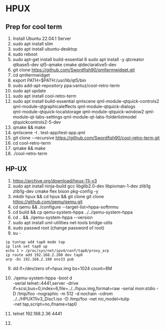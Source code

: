 # HPUX

## Prep for cool term

1. Install Ubuntu 22.04.1 Server
2. sudo apt install slim
3. sudo apt install ubuntu-desktop
4. sudo reboot
5. sudo apt-get install build-essential
6 sudo apt install -y qtcreator qtbase5-dev qt5-qmake cmake qtdeclarative5-dev
7. git clone https://github.com/Swordfish90/qmltermwidget.git
8. cd qmltermwidget
9. export PATH=$PATH:/usr/lib/qt5/bin
10. sudo add-apt-repository ppa:vantuz/cool-retro-term
11. sudo apt update
12. sudo apt install cool-retro-term
13. sudo apt install build-essential qmlscene qml-module-qtquick-controls2 qml-module-qtgraphicaleffects qml-module-qtquick-dialogs \
    qml-module-qtquick-localstorage qml-module-qtquick-window2 qml-module-qt-labs-settings qml-module-qt-labs-folderlistmodel qtquickcontrols2-5-dev
14. qmake && make
15. qmlscene -I . test-app/test-app.qml
16. git clone --recursive https://github.com/Swordfish90/cool-retro-term.git
17. cd cool-retro-term
18. qmake && make
19. ./cool-retro-term

## HP-UX

1. https://archive.org/download/hpux-11i-v3
2. sudo apt install ninja-build gcc libglib2.0-dev libpixman-1-dev zlib1g zlib1g-dev cmake flex bison pkg-config -y
3. mkdir hpux && cd hpux && git clone git clone https://github.com/qemu/qemu.git
4. cd qemu && ./configure --target-list=hppa-softmmu
5. cd build && cp qemu-system-hppa ../../qemu-system-hppa
6. cd .. && ./qemu-system-hppa --version
7. sudo apt install uml-utilities net-tools bridge-utils
8. sudo passwd root (change password of root)
9. su -
```
ip tuntap add tap0 mode tap
ip link set tap0 up
echo 1 > /proc/sys/net/ipv4/conf/tap0/proxy_arp
ip route add 192.168.2.200 dev tap0
arp -Ds 192.168.2.100 ens33 pub
```
9. dd if=/dev/zero of=hpux.img bs=1024 count=8M
10.  ./qemu-system-hppa -boot d \
           -serial telnet::4441,server 
           -drive if=scsi,bus=0,index=6,file=../../hpux.img,format=raw 
           -serial mon:stdio 
           -D /tmp/foo 
           -nographic 
           -m 512 
           -d nochain 
           -cdrom ../../HPUX11iv3_Disc1.iso 
           -D /tmp/foo 
           -net nic,model=tulip  
           -net tap,script=no,ifname=tap0


11. telnet 192.168.2.36 4441
12. 
